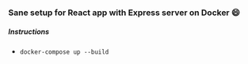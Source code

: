 ### Sane setup for React app with Express server on Docker :smile:
##### Instructions
  * ```docker-compose up --build```